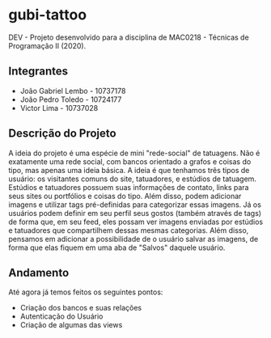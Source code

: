 # gubi-tattoo
DEV - Projeto desenvolvido para a disciplina de MAC0218 - Técnicas de Programação II (2020).

## Integrantes
- João Gabriel Lembo - 10737178 
- João Pedro Toledo - 10724177
- Victor Lima - 10737028

## Descrição do Projeto
A ideia do projeto é uma espécie de mini "rede-social" de tatuagens. Não é exatamente uma rede social, com bancos orientado a grafos e coisas do tipo, mas apenas uma ideia básica. A ideia é que tenhamos três tipos de usuário: os visitantes comuns do site, tatuadores, e estúdios de tatuagem. Estúdios e tatuadores possuem suas informações de contato, links para seus sites ou portfólios e coisas do tipo. Além disso, podem adicionar imagens e utilizar tags pré-definidas para categorizar essas imagens. Já os usuários podem definir em seu perfil seus gostos (também através de tags) de forma que, em seu feed, eles possam ver imagens enviadas por estúdios e tatuadores que compartilhem dessas mesmas categorias. Além disso, pensamos em adicionar a possibilidade de o usuário salvar as imagens, de forma que elas fiquem em uma aba de "Salvos" daquele usuário.

## Andamento
Até agora já temos feitos os seguintes pontos:
  - Criação dos bancos e suas relações
  - Autenticação do Usuário
  - Criação de algumas das views




